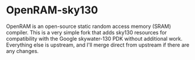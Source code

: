 # OpenRAM-sky130

OpenRAM is an open-source static random access memory (SRAM) compiler. This is a very simple fork that adds sky130 resources for compatibility with the Google skywater-130 PDK without additional work. Everything else is upstream, and I'll merge direct from upstream if there are any changes.
